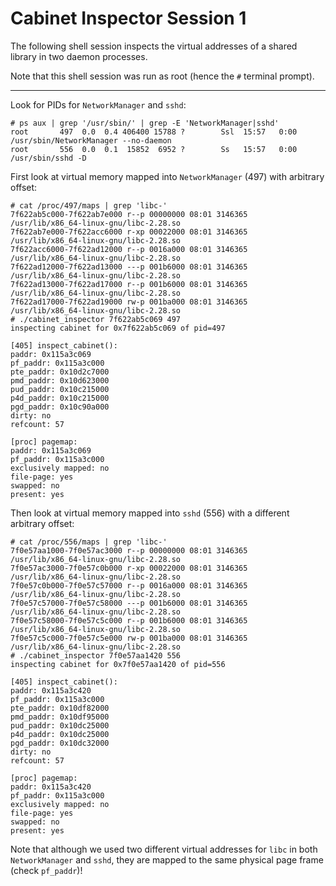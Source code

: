 Cabinet Inspector Session 1
===========================

The following shell session inspects the virtual addresses of a shared library
in two daemon processes.

Note that this shell session was run as root (hence the `#` terminal prompt).

--------

Look for PIDs for `NetworkManager` and `sshd`:

```
# ps aux | grep '/usr/sbin/' | grep -E 'NetworkManager|sshd'
root       497  0.0  0.4 406400 15788 ?        Ssl  15:57   0:00 /usr/sbin/NetworkManager --no-daemon
root       556  0.0  0.1  15852  6952 ?        Ss   15:57   0:00 /usr/sbin/sshd -D
```


First look at virtual memory mapped into `NetworkManager` (497) with arbitrary offset:

```
# cat /proc/497/maps | grep 'libc-'
7f622ab5c000-7f622ab7e000 r--p 00000000 08:01 3146365                    /usr/lib/x86_64-linux-gnu/libc-2.28.so
7f622ab7e000-7f622acc6000 r-xp 00022000 08:01 3146365                    /usr/lib/x86_64-linux-gnu/libc-2.28.so
7f622acc6000-7f622ad12000 r--p 0016a000 08:01 3146365                    /usr/lib/x86_64-linux-gnu/libc-2.28.so
7f622ad12000-7f622ad13000 ---p 001b6000 08:01 3146365                    /usr/lib/x86_64-linux-gnu/libc-2.28.so
7f622ad13000-7f622ad17000 r--p 001b6000 08:01 3146365                    /usr/lib/x86_64-linux-gnu/libc-2.28.so
7f622ad17000-7f622ad19000 rw-p 001ba000 08:01 3146365                    /usr/lib/x86_64-linux-gnu/libc-2.28.so
# ./cabinet_inspector 7f622ab5c069 497
inspecting cabinet for 0x7f622ab5c069 of pid=497

[405] inspect_cabinet():
paddr: 0x115a3c069
pf_paddr: 0x115a3c000
pte_paddr: 0x10d2c7000
pmd_paddr: 0x10d623000
pud_paddr: 0x10c215000
p4d_paddr: 0x10c215000
pgd_paddr: 0x10c90a000
dirty: no
refcount: 57

[proc] pagemap:
paddr: 0x115a3c069
pf_paddr: 0x115a3c000
exclusively mapped: no
file-page: yes
swapped: no
present: yes
```

Then look at virtual memory mapped into `sshd` (556) with a different arbitrary
offset:
```
# cat /proc/556/maps | grep 'libc-'
7f0e57aa1000-7f0e57ac3000 r--p 00000000 08:01 3146365                    /usr/lib/x86_64-linux-gnu/libc-2.28.so
7f0e57ac3000-7f0e57c0b000 r-xp 00022000 08:01 3146365                    /usr/lib/x86_64-linux-gnu/libc-2.28.so
7f0e57c0b000-7f0e57c57000 r--p 0016a000 08:01 3146365                    /usr/lib/x86_64-linux-gnu/libc-2.28.so
7f0e57c57000-7f0e57c58000 ---p 001b6000 08:01 3146365                    /usr/lib/x86_64-linux-gnu/libc-2.28.so
7f0e57c58000-7f0e57c5c000 r--p 001b6000 08:01 3146365                    /usr/lib/x86_64-linux-gnu/libc-2.28.so
7f0e57c5c000-7f0e57c5e000 rw-p 001ba000 08:01 3146365                    /usr/lib/x86_64-linux-gnu/libc-2.28.so
# ./cabinet_inspector 7f0e57aa1420 556
inspecting cabinet for 0x7f0e57aa1420 of pid=556

[405] inspect_cabinet():
paddr: 0x115a3c420
pf_paddr: 0x115a3c000
pte_paddr: 0x10df82000
pmd_paddr: 0x10df95000
pud_paddr: 0x10dc25000
p4d_paddr: 0x10dc25000
pgd_paddr: 0x10dc32000
dirty: no
refcount: 57

[proc] pagemap:
paddr: 0x115a3c420
pf_paddr: 0x115a3c000
exclusively mapped: no
file-page: yes
swapped: no
present: yes
```

Note that although we used two different virtual addresses for `libc` in both
`NetworkManager` and `sshd`, they are mapped to the same physical page frame
(check `pf_paddr`)!
